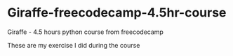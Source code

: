 # Giraffe-freecodecamp-4.5hr-course
Giraffe - 4.5 hours python course from freecodecamp

These are my exercise I did during the course
